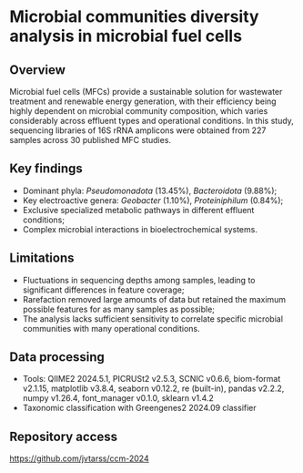 # Microbial communities diversity analysis in microbial fuel cells

## Overview
Microbial fuel cells (MFCs) provide a sustainable solution for wastewater treatment and renewable energy generation, with their efficiency being highly dependent on microbial community composition, which varies considerably across effluent types and operational conditions. In this study, sequencing libraries of 16S rRNA amplicons were obtained from 227 samples across 30 published MFC studies.

## Key findings
- Dominant phyla: _Pseudomonadota_ (13.45%), _Bacteroidota_ (9.88%);
- Key electroactive genera: _Geobacter_ (1.10%), _Proteiniphilum_ (0.84%);
- Exclusive specialized metabolic pathways in different effluent conditions;
- Complex microbial interactions in bioelectrochemical systems.

## Limitations
- Fluctuations in sequencing depths among samples, leading to significant differences in feature coverage;
- Rarefaction removed large amounts of data but retained the maximum possible features for as many samples as possible;
- The analysis lacks sufficient sensitivity to correlate specific microbial communities with many operational conditions.

## Data processing
- Tools: QIIME2 2024.5.1, PICRUSt2 v2.5.3, SCNIC v0.6.6, biom-format v2.1.15, matplotlib v3.8.4, seaborn v0.12.2, re (built-in), pandas v2.2.2, numpy v1.26.4, font_manager v0.1.0, sklearn v1.4.2 
- Taxonomic classification with Greengenes2 2024.09 classifier

## Repository access
https://github.com/jvtarss/ccm-2024

